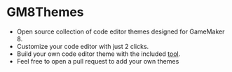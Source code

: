 # GM8Themes
- Open source collection of code editor themes designed for GameMaker 8.
- Customize your code editor with just 2 clicks.
- Build your own code editor theme with the included [tool](Themes/CreateThemeFromRegistry.bat).
- Feel free to open a pull request to add your own themes
